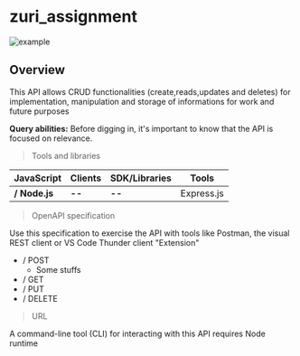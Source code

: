 # zuri_assignment

![example](https://user-images.githubusercontent.com/72243506/118078934-fb110000-b36b-11eb-9945-bfb1c418cf9e.png)

## Overview

This API allows CRUD functionalities (create,reads,updates and deletes) for
implementation, manipulation and storage of informations for work and future
purposes

**Query abilities:** Before digging in, it's important to know that the API is
focused on relevance.

> Tools and libraries

| **JavaScript** | Clients | SDK/Libraries | Tools      |
| -------------- | ------- | ------------- | ---------- |
| **/ Node.js**  | **--**  | **--**        | Express.js |

> OpenAPI specification

Use this specification to exercise the API with tools like Postman, the visual
REST client or VS Code Thunder client "Extension"

-   / POST
    -   Some stuffs
-   / GET
-   / PUT
-   / DELETE

> URL

A command-line tool (CLI) for interacting with this API requires Node runtime
